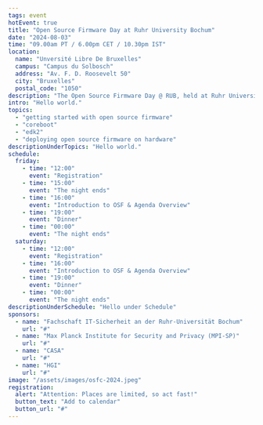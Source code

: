 ```yaml
---
tags: event
hotEvent: true
title: "Open Source Firmware Day at Ruhr University Bochum"
date: "2024-08-03"
time: "09.00am PT / 6.00pm CET / 10.30pm IST"
location:
  name: "Unversité Libre De Bruxelles"
  campus: "Campus du Solbosch"
  address: "Av. F. D. Roosevelt 50"
  city: "Bruxelles"
  postal_code: "1050"
description: "The Open Source Firmware Day @ RUB, held at Ruhr University Bochum, brought together students, industry experts, and the open-source community to explore and promote firmware development."
intro: "Hello world."
topics:
  - "getting started with open source firmware"
  - "coreboot"
  - "edk2"
  - "deploying open source firmware on hardware"
descriptionUnderTopics: "Hello world."
schedule:
  friday:
    - time: "12:00"
      event: "Registration"
    - time: "15:00"
      event: "The night ends"
    - time: "16:00"
      event: "Introduction to OSF & Agenda Overview"
    - time: "19:00"
      event: "Dinner"
    - time: "00:00"
      event: "The night ends"
  saturday:
    - time: "12:00"
      event: "Registration"
    - time: "16:00"
      event: "Introduction to OSF & Agenda Overview"
    - time: "19:00"
      event: "Dinner"
    - time: "00:00"
      event: "The night ends"
descriptionUnderSchedule: "Hello under Schedule"
sponsors:
  - name: "Fachschaft IT-Sicherheit an der Ruhr-Universität Bochum"
    url: "#"
  - name: "Max Planck Institute for Security and Privacy (MPI-SP)"
    url: "#"
  - name: "CASA"
    url: "#"
  - name: "HGI"
    url: "#"
image: "/assets/images/osfc-2024.jpeg"
registration:
  alert: "Attention: Places are limited, so act fast!"
  button_text: "Add to calendar"
  button_url: "#"
---
```

